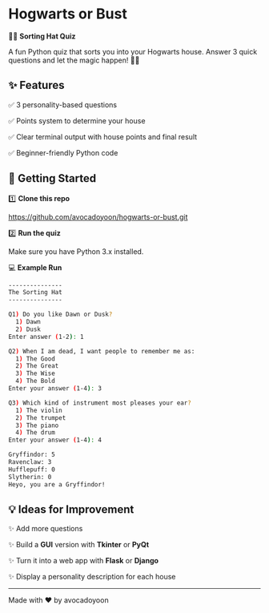 # Hogwarts or Bust
🧙‍♂️ **Sorting Hat Quiz**

A fun Python quiz that sorts you into your Hogwarts house. Answer 3 quick questions and let the magic happen! 🏰✨

## ✨ **Features**

✅ 3 personality-based questions

✅ Points system to determine your house

✅ Clear terminal output with house points and final result

✅ Beginner-friendly Python code

## 🚀 **Getting Started**

1️⃣ **Clone this repo**

https://github.com/avocadoyoon/hogwarts-or-bust.git 

2️⃣ **Run the quiz**

Make sure you have Python 3.x installed.


💻 **Example Run**
```bash
---------------
The Sorting Hat
---------------

Q1) Do you like Dawn or Dusk?
  1) Dawn
  2) Dusk
Enter answer (1-2): 1

Q2) When I am dead, I want people to remember me as:
  1) The Good
  2) The Great
  3) The Wise
  4) The Bold
Enter your answer (1-4): 3

Q3) Which kind of instrument most pleases your ear?
  1) The violin
  2) The trumpet
  3) The piano
  4) The drum
Enter your answer (1-4): 4

Gryffindor: 5  
Ravenclaw: 3  
Hufflepuff: 0  
Slytherin: 0  
Heyo, you are a Gryffindor!
```

## 💡 **Ideas for Improvement**

✨ Add more questions

✨ Build a **GUI** version with **Tkinter** or **PyQt**

✨ Turn it into a web app with **Flask** or **Django**

✨ Display a personality description for each house

---

Made with ❤️ by avocadoyoon

